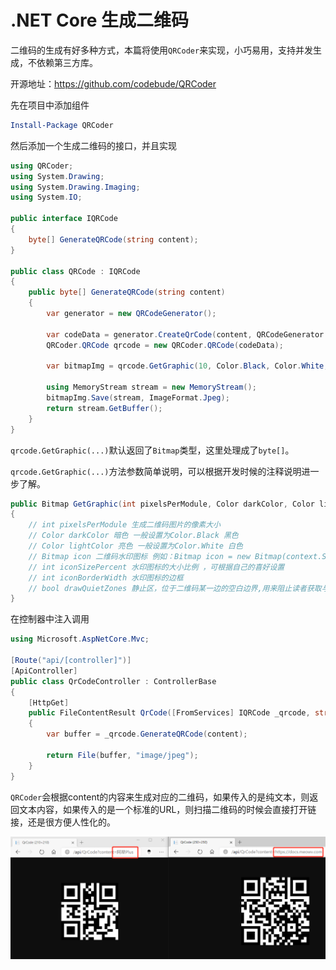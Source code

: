 # .NET Core 生成二维码

二维码的生成有好多种方式，本篇将使用`QRCoder`来实现，小巧易用，支持并发生成，不依赖第三方库。

开源地址：<https://github.com/codebude/QRCoder>

先在项目中添加组件

```PowerShell
Install-Package QRCoder
```

然后添加一个生成二维码的接口，并且实现

```csharp
using QRCoder;
using System.Drawing;
using System.Drawing.Imaging;
using System.IO;

public interface IQRCode
{
    byte[] GenerateQRCode(string content);
}

public class QRCode : IQRCode
{
    public byte[] GenerateQRCode(string content)
    {
        var generator = new QRCodeGenerator();

        var codeData = generator.CreateQrCode(content, QRCodeGenerator.ECCLevel.M, true);
        QRCoder.QRCode qrcode = new QRCoder.QRCode(codeData);

        var bitmapImg = qrcode.GetGraphic(10, Color.Black, Color.White, false);

        using MemoryStream stream = new MemoryStream();
        bitmapImg.Save(stream, ImageFormat.Jpeg);
        return stream.GetBuffer();
    }
}
```

`qrcode.GetGraphic(...)`默认返回了`Bitmap`类型，这里处理成了`byte[]`。

`qrcode.GetGraphic(...)`方法参数简单说明，可以根据开发时候的注释说明进一步了解。

```csharp
public Bitmap GetGraphic(int pixelsPerModule, Color darkColor, Color lightColor, Bitmap icon = null, int iconSizePercent = 15, int iconBorderWidth = 6, bool drawQuietZones = true)
{
    // int pixelsPerModule 生成二维码图片的像素大小
    // Color darkColor 暗色 一般设置为Color.Black 黑色
    // Color lightColor 亮色 一般设置为Color.White 白色
    // Bitmap icon 二维码水印图标 例如：Bitmap icon = new Bitmap(context.Server.MapPath("~/images/zs.png"));默认为NULL ，加上这个二维码中间会显示一个图标
    // int iconSizePercent 水印图标的大小比例 ，可根据自己的喜好设置
    // int iconBorderWidth 水印图标的边框
    // bool drawQuietZones 静止区，位于二维码某一边的空白边界,用来阻止读者获取与正在浏览的二维码无关的信息，即是否绘画二维码的空白边框区域 默认为true
}
```

在控制器中注入调用

```csharp
using Microsoft.AspNetCore.Mvc;

[Route("api/[controller]")]
[ApiController]
public class QrCodeController : ControllerBase
{
    [HttpGet]
    public FileContentResult QrCode([FromServices] IQRCode _qrcode, string content)
    {
        var buffer = _qrcode.GenerateQRCode(content);

        return File(buffer, "image/jpeg");
    }
}
```

`QRCoder`会根据content的内容来生成对应的二维码，如果传入的是纯文本，则返回文本内容，如果传入的是一个标准的URL，则扫描二维码的时候会直接打开链接，还是很方便人性化的。

![ ](./images/qrcode-01.png)
